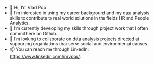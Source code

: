 - 👋 Hi, I’m Vlad Pop
- 👀 I’m interested in using my career background and my data analysis skills to contribute to real world solutions in the fields HR and People Analytics.
- 🌱 I’m currently developing my skills through project work that I often commit here on Github.
- 💞️ I’m looking to collaborate on data analysis projects directed at supporting organiations that serve social and environmental causes.
- 📫 You can reach me through LinkedIn: https://www.linkedin.com/in/vpop/.

<!---
VladSaaS/VladSaaS is a ✨ special ✨ repository because its `README.md` (this file) appears on your GitHub profile.
You can click the Preview link to take a look at your changes.
--->
